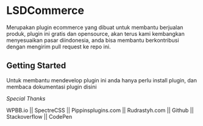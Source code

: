 # LSDCommerce

Merupakan plugin ecommerce yang dibuat untuk membantu berjualan produk, plugin ini gratis dan opensource, akan terus kami kembangkan menyesuaikan pasar diindonesia, anda bisa membantu berkontribusi dengan mengirim pull request ke repo ini.

## Getting Started

Untuk membantu mendevelop plugin ini anda hanya perlu install plugin, dan membaca dokumentasi plugin disini


*Special Thanks*

WPBB.io || SpectreCSS || Pippinsplugins.com || Rudrastyh.com || Github || Stackoverflow || CodePen